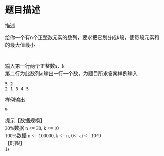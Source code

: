 # 题目描述


<span style="font-family:&#39;Microsoft YaHei&#39;;font-size:16px;">描述</span> 
<p>
<span style="font-family:&#39;Microsoft YaHei&#39;;font-size:16px;">给你一个有</span><span style="font-family:&#39;Microsoft YaHei&#39;;font-size:16px;"><span style="font-family:&#39;WenQuanYi Micro Hei Mono&#39;, &#39;WenQuanYi Micro Hei&#39;, &#39;Microsoft Yahei Mono&#39;, &#39;Microsoft Yahei&#39;, sans-serif !important;font-size:16px;">n</span></span><span style="font-family:&#39;Microsoft YaHei&#39;;font-size:16px;">个正整数元素的数列，要求把它划分成</span><span style="font-family:&#39;Microsoft YaHei&#39;;font-size:16px;"><span style="font-family:&#39;WenQuanYi Micro Hei Mono&#39;, &#39;WenQuanYi Micro Hei&#39;, &#39;Microsoft Yahei Mono&#39;, &#39;Microsoft Yahei&#39;, sans-serif !important;font-size:16px;">k</span></span><span style="font-family:&#39;Microsoft YaHei&#39;;font-size:16px;">段，使每段元素和的最大值最小</span> 
</p>
<p>
<br/>
</p>
<span style="font-family:&#39;Microsoft YaHei&#39;;font-size:16px;">输入第一行两个正整数n，k</span><br/>
<span style="font-family:&#39;Microsoft YaHei&#39;;font-size:16px;">第二行为此数列ai输出一行一个数，为题目所求答案样例输入 </span> 
<pre>5 2
2 1 3 4 5</pre>
<span style="font-family:&#39;Microsoft YaHei&#39;;font-size:16px;">样例输出 </span> 
<pre>9</pre>
<span style="font-family:&#39;Microsoft YaHei&#39;;font-size:16px;">提示【数据规模】</span><br/>
<span style="font-family:&#39;Microsoft YaHei&#39;;font-size:16px;">30%数据 n &lt;= 30, k &lt;= 10</span><br/>
<span style="font-family:&#39;Microsoft YaHei&#39;;font-size:16px;">100%数据 n &lt;= 100000, k &lt;= n, 0&lt;=ai &lt;= 10^9</span><br/>
<span style="font-family:&#39;Microsoft YaHei&#39;;font-size:16px;">【时限】</span><br/>
<span style="font-family:&#39;Microsoft YaHei&#39;;font-size:16px;">1s</span><br/>
